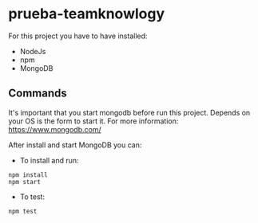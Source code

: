 # prueba-teamknowlogy

For this project you have to have installed:

- NodeJs
- npm
- MongoDB

## Commands

It's important that you start mongodb before run this project. Depends on your OS is the form to start it. For more information: https://www.mongodb.com/

After install and start MongoDB you can:

- To install and run: 
```
npm install
npm start
```

- To test:
```
npm test
```
